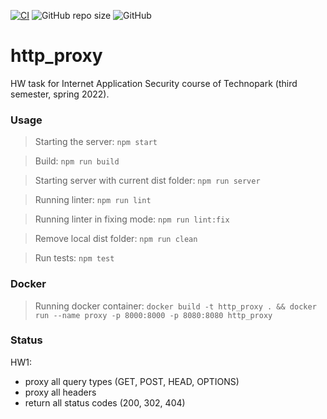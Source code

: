 [![CI](https://github.com/DPeshkoff/http_proxy/actions/workflows/CI.yml/badge.svg?branch=master)](https://github.com/DPeshkoff/http_proxy/actions/workflows/CI.yml) ![GitHub repo size](https://img.shields.io/github/repo-size/DPeshkoff/http_proxy) ![GitHub](https://img.shields.io/github/license/DPeshkoff/http_proxy)

# http_proxy
HW task for Internet Application Security course of Technopark (third semester, spring 2022).

### Usage

> Starting the server: `npm start`

> Build: `npm run build`

> Starting server with current dist folder: `npm run server`

> Running linter: `npm run lint`

> Running linter in fixing mode: `npm run lint:fix`

> Remove local dist folder: `npm run clean`

> Run tests: `npm test`

### Docker

> Running docker container: `docker build -t http_proxy . && docker run --name proxy -p 8000:8000 -p 8080:8080 http_proxy`

### Status

HW1:
- proxy all query types (GET, POST, HEAD, OPTIONS)
- proxy all headers
- return all status codes (200, 302, 404)
